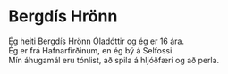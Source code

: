# Bergdís Hrönn
Ég heiti Bergdís Hrönn Óladóttir og ég er 16 ára.  
Ég er frá Hafnarfirðinum, en ég bý á Selfossi.  
Mín áhugamál eru tónlist, að spila á hljóðfæri og að perla.   
